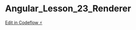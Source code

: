 # Angular_Lesson_23_Renderer

[Edit in Codeflow ⚡️](https://stackblitz.com/~/github.com/dsoto1111/Angular_Lesson_23_Renderer)